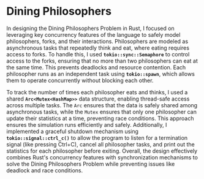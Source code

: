 # Dining Philosophers 
In designing the Dining Philosophers Problem in Rust, I focused on leveraging key concurrency features of the language to safely model philosophers, forks, and their interactions. Philosophers are modeled as asynchronous tasks that repeatedly think and eat, where eating requires access to forks. To handle this, I used **`tokio::sync::Semaphore`** to control access to the forks, ensuring that no more than two philosophers can eat at the same time. This prevents deadlocks and resource contention. Each philosopher runs as an independent task using **`tokio::spawn`**, which allows them to operate concurrently without blocking each other.

To track the number of times each philosopher eats and thinks, I used a shared **`Arc<Mutex<HashMap>>`** data structure, enabling thread-safe access across multiple tasks. The `Arc` ensures that the data is safely shared among asynchronous tasks, while the `Mutex` ensures that only one philosopher can update their statistics at a time, preventing race conditions. This approach ensures the simulation runs efficiently and safely. Additionally, I implemented a graceful shutdown mechanism using **`tokio::signal::ctrl_c()`** to allow the program to listen for a termination signal (like pressing Ctrl+C), cancel all philosopher tasks, and print out the statistics for each philosopher before exiting. Overall, the design effectively combines Rust's concurrency features with synchronization mechanisms to solve the Dining Philosophers Problem while preventing issues like deadlock and race conditions.